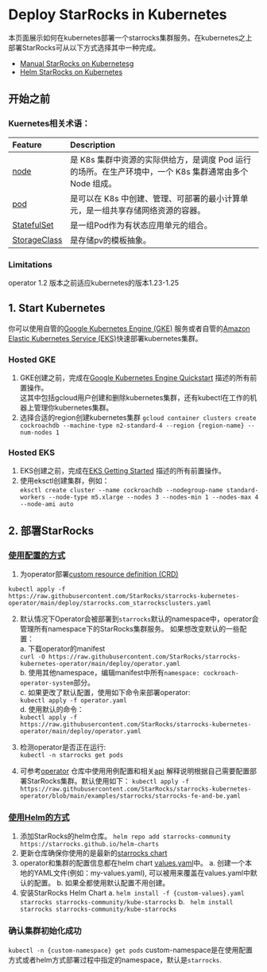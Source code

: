 # Deploy StarRocks in Kubernetes
本页面展示如何在kubernetes部署一个starrocks集群服务。在kubernetes之上部署StarRocks可从以下方式选择其中一种完成。
* [Manual StarRocks on Kubernetesg](#operator)
* [Helm StarRocks on Kubernetes](#helm)

## 开始之前
### Kuernetes相关术语： 

| Feature                                                                               | Description                                                    |
|:--------------------------------------------------------------------------------------|:---------------------------------------------------------------|  
| [node](https://kubernetes.io/docs/concepts/architecture/nodes/)                       | 是 K8s 集群中资源的实际供给方，是调度 Pod 运行的场所。在生产环境中，一个 K8s 集群通常由多个 Node 组成。 |  
| [pod](https://kubernetes.io/docs/concepts/workloads/pods/)                            | 是可以在 K8s 中创建、管理、可部署的最小计算单元，是一组共享存储网络资源的容器。                     |
| [StatefulSet](https://kubernetes.io/docs/concepts/workloads/controllers/statefulset/) | 是一组Pod作为有状态应用单元的组合。                                            |
| [StorageClass](https://kubernetes.io/docs/concepts/storage/storage-classes/)                                                                      | 是存储pv的模板抽象。                                                    |  
### Limitations
operator 1.2 版本之前适应kubernetes的版本1.23-1.25

## 1. Start Kubernetes
你可以使用自管的[Google Kubernetes Engine (GKE)](#gke) 服务或者自管的[Amazon Elastic Kubernetes Service (EKS)](#eks)快速部署kubernetes集群。

### Hosted GKE
<div id="gke"> </div>

1. GKE创建之前，完成在[Google Kubernetes Engine Quickstart](https://cloud.google.com/kubernetes-engine/docs/deploy-app-cluster) 描述的所有前置操作。  
   这其中包括gcloud用户创建和删除kubernetes集群，还有kubectl在工作的机器上管理你kubernetes集群。
2. 选择合适的region创建kubernetes集群
    ```gcloud container clusters create cockroachdb --machine-type n2-standard-4 --region {region-name} --num-nodes 1```
### Hosted EKS
<div id="eks"> </div>

1. EKS创建之前，完成在[EKS Getting Started](https://docs.aws.amazon.com/eks/latest/userguide/getting-started-eksctl.html) 描述的所有前置操作。
2. 使用eksctl创建集群，例如：  
   ``` eksctl create cluster --name cockroachdb --nodegroup-name standard-workers --node-type m5.xlarge --nodes 3 --nodes-min 1 --nodes-max 4 --node-ami auto ```

<div id="operator"> </div>

## 2. 部署StarRocks
### [使用配置的方式](https://github.com/StarRocks/starrocks-kubernetes-operator)
1. 为operator部署[custom resource definition (CRD)](https://kubernetes.io/docs/concepts/extend-kubernetes/api-extension/custom-resources/#customresourcedefinitions)
```shell
kubectl apply -f https://raw.githubusercontent.com/StarRocks/starrocks-kubernetes-operator/main/deploy/starrocks.com_starrocksclusters.yaml
```
2. 默认情况下Operator会被部署到`starrocks`默认的namespace中，operator会管理所有namespace下的StarRocks集群服务。
   如果想改变默认的一些配置：  
    a. 下载operator的manifest  
       ```curl -O https://raw.githubusercontent.com/StarRocks/starrocks-kubernetes-operator/main/deploy/operator.yaml```  
    b. 使用其他namespace，编辑manifest中所有`namespace: cockroach-operator-system`部分。  
    c. 如果更改了默认配置，使用如下命令来部署operator:  
       ```kubectl apply -f operator.yaml```  
    d. 使用默认的命令：  
       ```kubectl apply -f https://raw.githubusercontent.com/StarRocks/starrocks-kubernetes-operator/main/deploy/operator.yaml```
3. 检测operator是否正在运行:  
   ```kubectl -n starrocks get pods```  

4. 可参考[operator](https://github.com/StarRocks/starrocks-kubernetes-operator/tree/main/examples/starrocks) 仓库中使用用例配置和相关[api](https://github.com/StarRocks/starrocks-kubernetes-operator/blob/main/doc/api.md) 解释说明根据自己需要配置部署StarRocks集群。默认使用如下：
   ```kubectl apply -f https://raw.githubusercontent.com/StarRocks/starrocks-kubernetes-operator/blob/main/examples/starrocks/starrocks-fe-and-be.yaml```

<div id="helm"> </div>

### [使用Helm的方式](https://github.com/StarRocks/helm-charts)
1. 添加StarRocks的helm仓库。
```helm repo add starrocks-community https://starrocks.github.io/helm-charts ```
2. 更新仓库确保你使用的是最新的[starrocks chart](https://github.com/StarRocks/helm-charts) 
3. operator和集群的配置信息都在helm chart [values.yaml](https://github.com/StarRocks/helm-charts/blob/main/charts/kube-starrocks/values.yaml)中。
  a. 创建一个本地的YAML文件(例如：my-values.yaml), 可以被用来覆盖在values.yaml中默认的配置。
  b. 如果全都使用默认配置不用创建。
4. 安装StarRocks Helm Chart
   a. ```helm install -f {custom-values}.yaml starrocks starrocks-community/kube-starrocks```
   b. ``` helm install starrocks starrocks-community/kube-starrocks```

### 确认集群初始化成功
``` kubectl -n {custom-namespace} get pods ```
custom-namespace是在使用配置方式或者helm方式部署过程中指定的namespace，默认是`starrocks`.